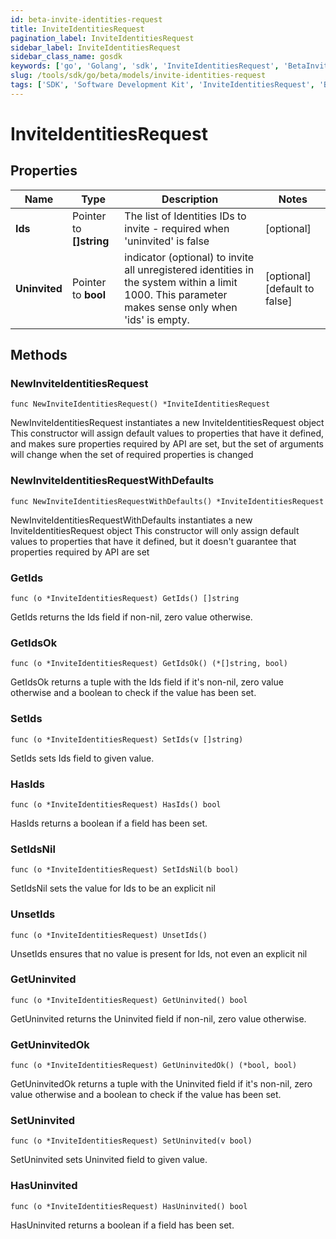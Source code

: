 ```yaml
---
id: beta-invite-identities-request
title: InviteIdentitiesRequest
pagination_label: InviteIdentitiesRequest
sidebar_label: InviteIdentitiesRequest
sidebar_class_name: gosdk
keywords: ['go', 'Golang', 'sdk', 'InviteIdentitiesRequest', 'BetaInviteIdentitiesRequest'] 
slug: /tools/sdk/go/beta/models/invite-identities-request
tags: ['SDK', 'Software Development Kit', 'InviteIdentitiesRequest', 'BetaInviteIdentitiesRequest']
---
```


# InviteIdentitiesRequest

## Properties

Name | Type | Description | Notes
------------ | ------------- | ------------- | -------------
**Ids** | Pointer to **[]string** | The list of Identities IDs to invite - required when &#39;uninvited&#39; is false | [optional] 
**Uninvited** | Pointer to **bool** | indicator (optional) to invite all unregistered identities in the system within a limit 1000. This parameter makes sense only when &#39;ids&#39; is empty. | [optional] [default to false]

## Methods

### NewInviteIdentitiesRequest

`func NewInviteIdentitiesRequest() *InviteIdentitiesRequest`

NewInviteIdentitiesRequest instantiates a new InviteIdentitiesRequest object
This constructor will assign default values to properties that have it defined,
and makes sure properties required by API are set, but the set of arguments
will change when the set of required properties is changed

### NewInviteIdentitiesRequestWithDefaults

`func NewInviteIdentitiesRequestWithDefaults() *InviteIdentitiesRequest`

NewInviteIdentitiesRequestWithDefaults instantiates a new InviteIdentitiesRequest object
This constructor will only assign default values to properties that have it defined,
but it doesn't guarantee that properties required by API are set

### GetIds

`func (o *InviteIdentitiesRequest) GetIds() []string`

GetIds returns the Ids field if non-nil, zero value otherwise.

### GetIdsOk

`func (o *InviteIdentitiesRequest) GetIdsOk() (*[]string, bool)`

GetIdsOk returns a tuple with the Ids field if it's non-nil, zero value otherwise
and a boolean to check if the value has been set.

### SetIds

`func (o *InviteIdentitiesRequest) SetIds(v []string)`

SetIds sets Ids field to given value.

### HasIds

`func (o *InviteIdentitiesRequest) HasIds() bool`

HasIds returns a boolean if a field has been set.

### SetIdsNil

`func (o *InviteIdentitiesRequest) SetIdsNil(b bool)`

 SetIdsNil sets the value for Ids to be an explicit nil

### UnsetIds
`func (o *InviteIdentitiesRequest) UnsetIds()`

UnsetIds ensures that no value is present for Ids, not even an explicit nil
### GetUninvited

`func (o *InviteIdentitiesRequest) GetUninvited() bool`

GetUninvited returns the Uninvited field if non-nil, zero value otherwise.

### GetUninvitedOk

`func (o *InviteIdentitiesRequest) GetUninvitedOk() (*bool, bool)`

GetUninvitedOk returns a tuple with the Uninvited field if it's non-nil, zero value otherwise
and a boolean to check if the value has been set.

### SetUninvited

`func (o *InviteIdentitiesRequest) SetUninvited(v bool)`

SetUninvited sets Uninvited field to given value.

### HasUninvited

`func (o *InviteIdentitiesRequest) HasUninvited() bool`

HasUninvited returns a boolean if a field has been set.



